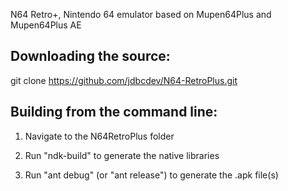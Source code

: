 
N64 Retro+, Nintendo 64 emulator based on Mupen64Plus and Mupen64Plus AE

Downloading the source:
-----------------------

git clone https://github.com/jdbcdev/N64-RetroPlus.git


Building from the command line:
-------------------------------

1. Navigate to the N64RetroPlus folder

2. Run "ndk-build" to generate the native libraries

3. Run "ant debug" (or "ant release") to generate the .apk file(s)

